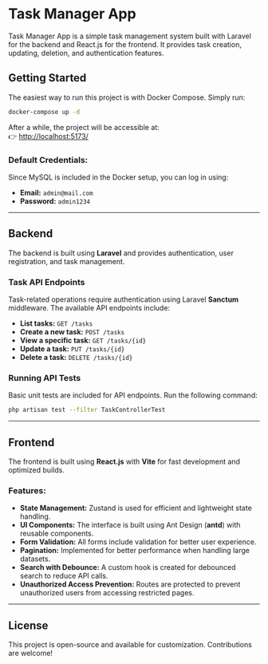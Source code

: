 # Task Manager App

Task Manager App is a simple task management system built with Laravel for the backend and React.js for the frontend. It provides task creation, updating, deletion, and authentication features.

## Getting Started

The easiest way to run this project is with Docker Compose. Simply run:

```sh
docker-compose up -d
```

After a while, the project will be accessible at:  
👉 [http://localhost:5173/](http://localhost:5173/)

### Default Credentials:
Since MySQL is included in the Docker setup, you can log in using:  
- **Email:** `admin@mail.com`  
- **Password:** `admin1234`

---

## Backend

The backend is built using **Laravel** and provides authentication, user registration, and task management.

### Task API Endpoints

Task-related operations require authentication using Laravel **Sanctum** middleware. The available API endpoints include:

- **List tasks:** `GET /tasks`
- **Create a new task:** `POST /tasks`
- **View a specific task:** `GET /tasks/{id}`
- **Update a task:** `PUT /tasks/{id}`
- **Delete a task:** `DELETE /tasks/{id}`

### Running API Tests
Basic unit tests are included for API endpoints. Run the following command:

```sh
php artisan test --filter TaskControllerTest
```

---

## Frontend

The frontend is built using **React.js** with **Vite** for fast development and optimized builds.

### Features:
- **State Management:** Zustand is used for efficient and lightweight state handling.
- **UI Components:** The interface is built using Ant Design (**antd**) with reusable components.
- **Form Validation:** All forms include validation for better user experience.
- **Pagination:** Implemented for better performance when handling large datasets.
- **Search with Debounce:** A custom hook is created for debounced search to reduce API calls.
- **Unauthorized Access Prevention:** Routes are protected to prevent unauthorized users from accessing restricted pages.

---

## License

This project is open-source and available for customization. Contributions are welcome!
